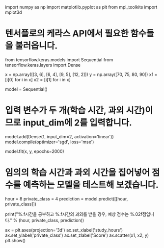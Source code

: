 import numpy as np
import matplotlib.pyplot as plt
from mpl_toolkits import mplot3d

# 텐서플로의 케라스 API에서 필요한 함수들을 불러옵니다.
from tensorflow.keras.models import Sequential
from tensorflow.keras.layers import Dense

x = np.array([[3, 6], [6, 4], [9, 5], [12, 2]])
y = np.array([70, 75, 80, 90])
x1 = [i[0] for i in x]
x2 = [i[1] for i in x]

model = Sequential()

# 입력 변수가 두 개(학습 시간, 과외 시간)이므로 input_dim에 2를 입력합니다.
model.add(Dense(1, input_dim=2, activation='linear'))
model.compile(optimizer='sgd', loss='mse')

model.fit(x, y, epochs=2000)

# 임의의 학습 시간과 과외 시간을 집어넣어 점수를 예측하는 모델을 테스트해 보겠습니다.
hour = 8
private_class = 4
prediction = model.predict([[hour, private_class]])

print("%.f시간을 공부하고 %.f시간의 과외를 받을 경우, 예상 점수는 %.02f점입니다." % (hour, private_class, prediction))

ax = plt.axes(projection='3d')
ax.set_xlabel('study_hours')
ax.set_ylabel('private_class')
ax.set_zlabel('Score')
ax.scatter(x1, x2, y)
plt.show()
